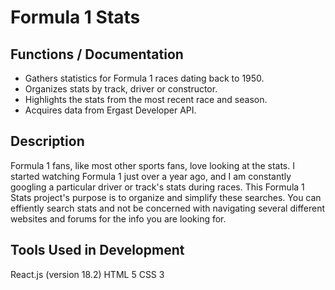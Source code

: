 # Formula 1 Stats

Functions / Documentation
---
- Gathers statistics for Formula 1 races dating back to 1950.
- Organizes stats by track, driver or constructor. 
- Highlights the stats from the most recent race and season.
- Acquires data from Ergast Developer API. 

Description 
---
Formula 1 fans, like most other sports fans, love looking at the stats. I started watching Formula 1 just over a year ago, and I am constantly googling a particular driver or track's stats during races. This Formula 1 Stats project's purpose is to organize and simplify these searches. You can effiently search stats and not be concerned with navigating several different websites and forums for the info you are looking for. 

Tools Used in Development
---
React.js (version 18.2)
HTML 5
CSS 3
